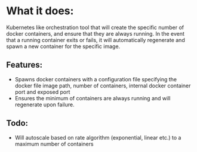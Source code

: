 
# What it does:

Kubernetes like orchestration tool that will create the specific number of docker containers, and ensure that they are always running. 
In the event that a running container exits or fails, it will automatically regenerate and spawn a new container for the specific image.

## Features:
- Spawns docker containers with a configuration file specifying the docker file image path, number of containers, internal docker container port and exposed port
- Ensures the minimum of containers are always running and will regenerate upon failure.

## Todo:
- Will autoscale based on rate algorithm (exponential, linear etc.) to a maximum number of containers
